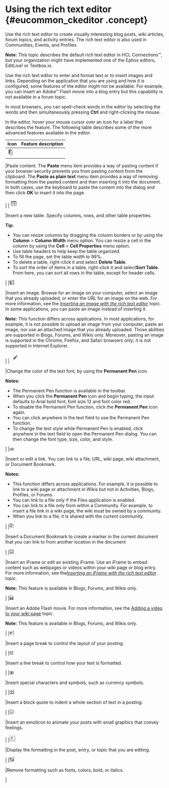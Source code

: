 # Using the rich text editor {#eucommon_ckeditor .concept}

Use the rich text editor to create visually interesting blog posts, wiki articles, forum topics, and activity entries. The rich text editor is also used in Communities, Events, and Profiles.

**Note:** This topic describes the default rich text editor in HCL Connections™, but your organization might have implemented one of the Ephox editors, EditLive! or Textbox.io.

Use the rich text editor to enter and format text or to insert images and links. Depending on the application that you are using and how it is configured, some features of the editor might not be available. For example, you can insert an Adobe™ Flash movie into a blog entry but this capability is not available in a forum topic.

In most browsers, you can spell-check words in the editor by selecting the words and then simultaneously pressing **Ctrl** and right-clicking the mouse.

In the editor, hover your mouse cursor over an icon for a label that describes the feature. The following table describes some of the more advanced features available in the editor.

|Icon|Feature description|
|----|-------------------|
|![Paste](images/paste.png)

|Paste content. The **Paste** menu item provides a way of pasting content if your browser security prevents you from pasting content from the clipboard. The **Paste as plain text** menu item provides a way of removing formatting from the pasted content and then inserting it into the document. In both cases, use the keyboard to paste the content into the dialog and then click **OK** to insert it into the page.

|
|![Insert table](images/table.png)

|Insert a new table. Specify columns, rows, and other table properties.

**Tip:**

-   You can resize columns by dragging the column borders or by using the **Column** \> **Column Width** menu option. You can resize a cell in the column by using the **Cell** \> **Cell Properties** menu option.
-   Use table headers to help keep the table organized.
-   To fill the page, set the table width to 99%.
-   To delete a table, right-click it and select **Delete Table**.
-   To sort the order of items in a table, right-click it and select**Sort Table**. From here, you can sort all rows in the table, except for header cells.

|
|![Insert image](images/image.png)

|Insert an image. Browse for an image on your computer, select an image that you already uploaded, or enter the URL for an image on the web. For more information, see the [*Inserting an image with the rich text editor*](../eucommon/t_eucommon_insert_image.md) topic. In some applications, you can paste an image instead of inserting it.

 **Note:** This function differs across applications. In most applications, for example, it is not possible to upload an image from your computer, paste an image, nor use an attached image that you already uploaded. Those abilities are supported in Blogs, Forums, and Wikis only. Moreover, pasting an image is supported in the Chrome, Firefox, and Safari browsers only; it is not supported in Internet Explorer.

|
|![Permanent pen](images/Perm_Pen_image.PNG)

|Change the color of the text font, by using the **Permanent Pen** icon.

 **Notes:**

-   The Permanent Pen function is available in the toolbar.
-   When you click the **Permanent Pen** icon and begin typing, the input defaults to Arial bold font; font size 12 and font color red.
-   To disable the Permanent Pen function, click the **Permanent Pen** icon again.
-   You can click anywhere in the text field to use the Permanent Pen function.
-   To change the text style while Permanent Pen is enabled, click anywhere in the text field to open the Permanent Pen dialog. You can then change the font type, size, color, and style.

|
|![Insert link](images/link.png)

|Insert or edit a link. You can link to a file, URL, wiki page, wiki attachment, or Document Bookmark.

 **Notes:**

-   This function differs across applications. For example, it is possible to link to a wiki page or attachment in Wikis but not in Activities, Blogs, Profiles, or Forums.
-   You can link to a file only if the Files application is enabled.
-   You can link to a file only from within a Community. For example, to insert a file link in a wiki page, the wiki must be owned by a community.
-   When you link to a file, it is shared with the current community.

|
|![Insert a Document Bookmark](images/atnDocumentBookmark16.png)

|Insert a Document Bookmark to create a marker in the current document that you can link to from another location in the document

|
|![Insert IFrame](images/iframe.png)

|Insert an iFrame or edit an existing iFrame. Use an iFrame to embed content such as webpages or videos within your wiki page or blog entry. For more information, see the[*Inserting an iFrame with the rich text editor*](../eucommon/t_eucommon_insert_iFrame.md) topic.

**Note:** This feature is available in Blogs, Forums, and Wikis only.

|
|![Insert Flash Move](images/flash.png)

|Insert an Adobe Flash movie. For more information, see the [Adding a video to your wiki page](../wikis/t_wikis_insert_image.md) topic.

**Note:** This feature is available in Blogs, Forums, and Wikis only.

|
|![Insert page break](images/page_break.png)

|Insert a page break to control the layout of your posting.

|
|![Insert line break](images/line_break.png)

|Insert a line break to control how your text is formatted.

|
|![Insert special character](images/special_character.png)

|Insert special characters and symbols, such as currency symbols.

|
|![Insert block quote](images/block_quote.png)

|Insert a block quote to indent a whole section of text in a posting.

|
|![Insert emoticon](images/emoticon.png)

|Insert an emoticon to animate your posts with small graphics that convey feelings.

|
|![Show blocks](images/show_blocks.png)

|Display the formatting in the post, entry, or topic that you are editing.

|
|![Remove format](images/atnStyle16.png)

|Remove formatting such as fonts, colors, bold, or italics.

|

